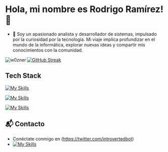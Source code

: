 # Hola, mi nombre es Rodrigo Ramírez! 👋
- 🔭 Soy un apasionado analista y desarrollador de sistemas, impulsado por la curiosidad por la tecnología. Mi viaje implica profundizar en el mundo de la informática, explorar nuevas ideas y compartir mis conocimientos con la comunidad.

<p><img align="left" src="https://github-readme-stats.vercel.app/api/top-langs?username=w0zner&show_icons=true&theme=dark&hide_border=true&locale=es&layout=compact" alt="w0zner" /></p>

[![GitHub Streak](https://github-readme-streak-stats.herokuapp.com?user=w0zner&theme=dark&hide_border=true&locale=es)](https://git.io/streak-stats)

## Tech Stack
[![My Skills](https://skillicons.dev/icons?i=java,spring,git,maven,eclipse,idea,nodejs,mongodb,firebase,postman,postgres)](https://skillicons.dev)

[![My Skills](https://skillicons.dev/icons?i=html,css,js,angular,ts,npm,vscode)](https://skillicons.dev)

[![My Skills](https://skillicons.dev/icons?i=linux,bash,mint)](https://skillicons.dev)

## 📬 Contacto

- Conéctate conmigo en  (https://twitter.com/introvertedbot)
- <a href="https://linkedin.com/in/https://www.linkedin.com/in/rodrigo-ramirez-3ba652117/" target="blank">[![My Skills](https://skillicons.dev/icons?i=linkedin)](https://skillicons.dev)</a>
<!--
**w0zner/w0zner** is a ✨ _special_ ✨ repository because its `README.md` (this file) appears on your GitHub profile.

Here are some ideas to get you started:

- 🔭 I’m currently working on ... 
- 🌱 I’m currently learning ...
- 👯 I’m looking to collaborate on ...
- 🤔 I’m looking for help with ...
- 💬 Ask me about ...
- 📫 How to reach me: ...
- 😄 Pronouns: ...
- ⚡ Fun fact: ...
-->
